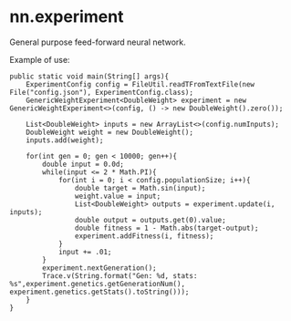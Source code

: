 # nn.experiment
General purpose feed-forward neural network.

Example of use:

  
    public static void main(String[] args){
        ExperimentConfig config = FileUtil.readTFromTextFile(new File("config.json"), ExperimentConfig.class);
        GenericWeightExperiment<DoubleWeight> experiment = new GenericWeightExperiment<>(config, () -> new DoubleWeight().zero());
        
        List<DoubleWeight> inputs = new ArrayList<>(config.numInputs);
        DoubleWeight weight = new DoubleWeight();
        inputs.add(weight);
        
        for(int gen = 0; gen < 10000; gen++){
            double input = 0.0d;
            while(input <= 2 * Math.PI){
                for(int i = 0; i < config.populationSize; i++){
                    double target = Math.sin(input);
                    weight.value = input;
                    List<DoubleWeight> outputs = experiment.update(i, inputs);
                    double output = outputs.get(0).value;
                    double fitness = 1 - Math.abs(target-output);
                    experiment.addFitness(i, fitness);
                }
                input += .01;
            }
            experiment.nextGeneration();
            Trace.v(String.format("Gen: %d, stats: %s",experiment.genetics.getGenerationNum(), experiment.genetics.getStats().toString()));
        }
    }
